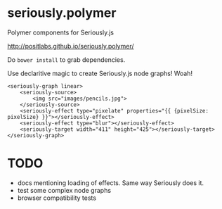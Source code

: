 # seriously.polymer
Polymer components for Seriously.js

http://positlabs.github.io/seriously.polymer/

Do `bower install` to grab dependencies.


Use declaritive magic to create Seriously.js node graphs! Woah!

```
<seriously-graph linear>
	<seriously-source>
		<img src="images/pencils.jpg">
	</seriously-source>
	<seriously-effect type="pixelate" properties="{{ {pixelSize: pixelSize} }}"></seriously-effect>
	<seriously-effect type="blur"></seriously-effect>
	<seriously-target width="411" height="425"></seriously-target>
</seriously-graph>

```


TODO
=====

- docs mentioning loading of effects. Same way Seriously does it.
- test some complex node graphs
- browser compatibility tests